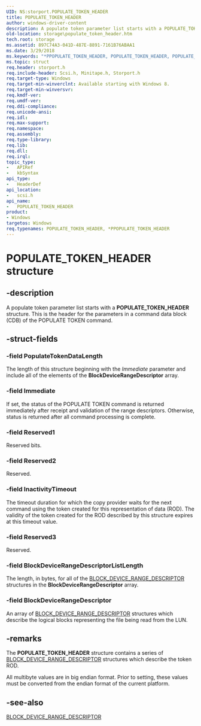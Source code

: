 ```yaml
---
UID: NS:storport.POPULATE_TOKEN_HEADER
title: POPULATE_TOKEN_HEADER
author: windows-driver-content
description: A populate token parameter list starts with a POPULATE_TOKEN_HEADER structure. This is the header for the parameters in a command data block (CDB) of the POPULATE TOKEN command.
old-location: storage\populate_token_header.htm
tech.root: storage
ms.assetid: 897C74A3-041D-487E-8891-7161B76ABAA1
ms.date: 3/29/2018
ms.keywords: "*PPOPULATE_TOKEN_HEADER, POPULATE_TOKEN_HEADER, POPULATE_TOKEN_HEADER structure [Storage Devices], PPOPULATE_TOKEN_HEADER, PPOPULATE_TOKEN_HEADER structure pointer [Storage Devices], scsi/POPULATE_TOKEN_HEADER, scsi/PPOPULATE_TOKEN_HEADER, storage.populate_token_header"
ms.topic: struct
req.header: storport.h
req.include-header: Scsi.h, Minitape.h, Storport.h
req.target-type: Windows
req.target-min-winverclnt: Available starting with Windows 8.
req.target-min-winversvr: 
req.kmdf-ver: 
req.umdf-ver: 
req.ddi-compliance: 
req.unicode-ansi: 
req.idl: 
req.max-support: 
req.namespace: 
req.assembly: 
req.type-library: 
req.lib: 
req.dll: 
req.irql: 
topic_type:
-	APIRef
-	kbSyntax
api_type:
-	HeaderDef
api_location:
-	scsi.h
api_name:
-	POPULATE_TOKEN_HEADER
product:
- Windows
targetos: Windows
req.typenames: POPULATE_TOKEN_HEADER, *PPOPULATE_TOKEN_HEADER
---
```


# POPULATE_TOKEN_HEADER structure


## -description


A populate token parameter list starts with a <b>POPULATE_TOKEN_HEADER</b> structure. This is the header for the parameters in a command data block (CDB) of the  POPULATE TOKEN command.


## -struct-fields




### -field PopulateTokenDataLength

The length of this structure beginning with the <i>Immediate</i> parameter and include all of the elements of the <b>BlockDeviceRangeDescriptor</b> array.


### -field Immediate

If set, the status of the POPULATE TOKEN command is returned immediately after receipt and validation of the range descriptors. Otherwise, status is returned after all command processing is complete.


### -field Reserved1

Reserved bits.


### -field Reserved2

Reserved.


### -field InactivityTimeout

The timeout duration for which the copy provider waits for the next command using the token created for this representation of data (ROD). The validity of the token created  for the ROD described by this structure expires at this timeout value.


### -field Reserved3

Reserved.


### -field BlockDeviceRangeDescriptorListLength

The length, in bytes, for all  of the <a href="https://msdn.microsoft.com/library/windows/hardware/hh967727">BLOCK_DEVICE_RANGE_DESCRIPTOR</a> structures in the <b>BlockDeviceRangeDescriptor</b> array.


### -field BlockDeviceRangeDescriptor

An array of <a href="https://msdn.microsoft.com/library/windows/hardware/hh967727">BLOCK_DEVICE_RANGE_DESCRIPTOR</a> structures which describe the logical blocks representing the file being read from the LUN.


## -remarks



The <b>POPULATE_TOKEN_HEADER</b> structure contains a series of <a href="https://msdn.microsoft.com/library/windows/hardware/hh967727">BLOCK_DEVICE_RANGE_DESCRIPTOR</a> structures which describe the token ROD.

All multibyte values are in big endian format. Prior to setting, these values must be converted from the endian format of the current platform.




## -see-also




<a href="https://msdn.microsoft.com/library/windows/hardware/hh967727">BLOCK_DEVICE_RANGE_DESCRIPTOR</a>
 

 

